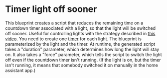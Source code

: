# Timer light off sooner

This blueprint creates a script that reduces the remaining time on a
countdown timer associated with a light, so that the light will be
switched off sooner. Useful for controlling lights with the strategy
described in [this video](https://youtu.be/SuLPMxQUv0Q). You need to
create one [timer](https://www.home-assistant.io/integrations/timer/)
for each light. The blueprint is parameterized by the light and the
timer. At runtime, the generated script takes a "duration" parameter,
which determines how long the light will stay on. It also takes a
"force" parameter, which tells the script to switch the light off even
if the countdown timer isn't running. (If the light is on, but the
timer isn't running, it means that somebody switched it on manually in
the home assistant app.)
